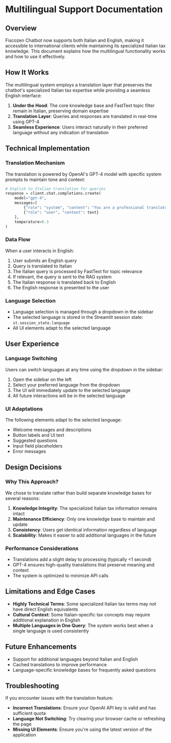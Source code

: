 # Multilingual Support Documentation

## Overview

Fiscozen Chatbot now supports both Italian and English, making it accessible to international clients while maintaining its specialized Italian tax knowledge. This document explains how the multilingual functionality works and how to use it effectively.

## How It Works

The multilingual system employs a translation layer that preserves the chatbot's specialized Italian tax expertise while providing a seamless English interface:

1. **Under the Hood**: The core knowledge base and FastText topic filter remain in Italian, preserving domain expertise
2. **Translation Layer**: Queries and responses are translated in real-time using GPT-4
3. **Seamless Experience**: Users interact naturally in their preferred language without any indication of translation

## Technical Implementation

### Translation Mechanism

The translation is powered by OpenAI's GPT-4 model with specific system prompts to maintain tone and context:

```python
# English to Italian translation for queries
response = client.chat.completions.create(
    model="gpt-4",
    messages=[
        {"role": "system", "content": "You are a professional translator. Translate the following text from English to Italian, maintaining the same tone and style."},
        {"role": "user", "content": text}
    ],
    temperature=0.3
)
```

### Data Flow

When a user interacts in English:

1. User submits an English query
2. Query is translated to Italian
3. The Italian query is processed by FastText for topic relevance
4. If relevant, the query is sent to the RAG system
5. The Italian response is translated back to English
6. The English response is presented to the user

### Language Selection

- Language selection is managed through a dropdown in the sidebar
- The selected language is stored in the Streamlit session state: `st.session_state.language`
- All UI elements adapt to the selected language

## User Experience

### Language Switching

Users can switch languages at any time using the dropdown in the sidebar:

1. Open the sidebar on the left
2. Select your preferred language from the dropdown
3. The UI will immediately update to the selected language
4. All future interactions will be in the selected language

### UI Adaptations

The following elements adapt to the selected language:

- Welcome messages and descriptions
- Button labels and UI text
- Suggested questions
- Input field placeholders
- Error messages

## Design Decisions

### Why This Approach?

We chose to translate rather than build separate knowledge bases for several reasons:

1. **Knowledge Integrity**: The specialized Italian tax information remains intact
2. **Maintenance Efficiency**: Only one knowledge base to maintain and update
3. **Consistency**: Users get identical information regardless of language
4. **Scalability**: Makes it easier to add additional languages in the future

### Performance Considerations

- Translations add a slight delay to processing (typically <1 second)
- GPT-4 ensures high-quality translations that preserve meaning and context
- The system is optimized to minimize API calls

## Limitations and Edge Cases

- **Highly Technical Terms**: Some specialized Italian tax terms may not have direct English equivalents
- **Cultural Context**: Some Italian-specific tax concepts may require additional explanation in English
- **Multiple Languages in One Query**: The system works best when a single language is used consistently

## Future Enhancements

- Support for additional languages beyond Italian and English
- Cached translations to improve performance
- Language-specific knowledge bases for frequently asked questions

## Troubleshooting

If you encounter issues with the translation feature:

- **Incorrect Translations**: Ensure your OpenAI API key is valid and has sufficient quota
- **Language Not Switching**: Try clearing your browser cache or refreshing the page
- **Missing UI Elements**: Ensure you're using the latest version of the application 